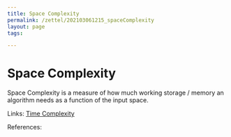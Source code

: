 ```yaml
---
title: Space Complexity
permalink: /zettel/202103061215_spaceComplexity
layout: page
tags: 

---
```

# Space Complexity

Space Complexity is a measure of how much working storage / memory an algorithm needs as a function 
of the input space.

Links: [Time Complexity](202103061211_timeComplexity)

References: 

